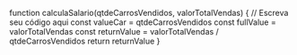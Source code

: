 function calculaSalario(qtdeCarrosVendidos, valorTotalVendas) {
// Escreva seu código aqui
const valueCar = qtdeCarrosVendidos
const fullValue = valorTotalVendas
const returnValue = valorTotalVendas / qtdeCarrosVendidos
return returnValue
}
